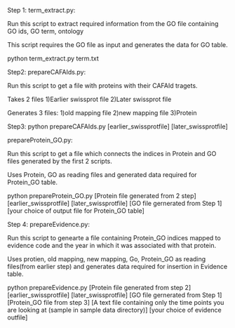 Step 1: term_extract.py:

Run this script to extract required information from the GO file containing GO ids, GO term, ontology

This script requires the GO file as input and generates the data for GO table.

python term_extract.py term.txt

Step2: prepareCAFAIds.py:

Run this script to get a file with proteins with their CAFAId tragets.

Takes 2 files 1)Earlier swissprot file 2)Later swissprot file

Generates 3 files: 1)old mapping file 2)new mapping file 3)Protein

Step3: python prepareCAFAIds.py [earlier_swissprotfile] [later_swissprotfile]

prepareProtein_GO.py:

Run this script to get a file which connects the indices in Protein and GO files generated by the first 2 scripts.

Uses Protein, GO as reading files and generated data required for Protein_GO table.

python prepareProtein_GO.py [Protein file generated from 2 step] [earlier_swissprotfile] [later_swissprotfile] [GO file
gernerated from Step 1] [your choice of output file for Protein_GO table] 

Step 4: prepareEvidence.py:

Run this script to genearte a file containing Protein_GO indices mapped to evidence code and the year in which it was
associated with that protein.

Uses protien, old mapping, new mapping, Go, Protein_GO as reading files(from earlier step) and generates data required for insertion in Evidence table.

python prepareEvidence.py [Protein file generated from step 2] [earlier_swissprotfile] [later_swissprotfile] [GO file
gernerated from Step 1] [Protein_GO file from step 3] [A text file containing only the time points you are looking at (sample
in sample data directory)] [your choice of evidence outfile]

